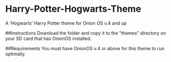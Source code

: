 # Harry-Potter-Hogwarts-Theme
 A 'Hogwarts' Harry Potter theme for Onion OS v.4 and up

##Instructions
Download the folder and copy it to the "themes" directory on your SD card that has OnionOS installed.

##Requirements
You must have OnionOS v.4 or above for this theme to run optimally.
